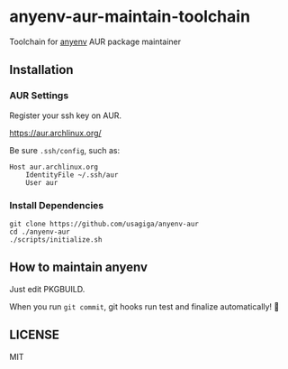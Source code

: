 # anyenv-aur-maintain-toolchain
Toolchain for [anyenv](https://github.com/anyenv/anyenv) AUR package maintainer

## Installation

### AUR Settings

Register your ssh key on AUR.

https://aur.archlinux.org/

Be sure `.ssh/config`, such as:

```
Host aur.archlinux.org
    IdentityFile ~/.ssh/aur
    User aur
```

### Install Dependencies

```shell
git clone https://github.com/usagiga/anyenv-aur
cd ./anyenv-aur
./scripts/initialize.sh
```

## How to maintain anyenv

Just edit PKGBUILD.

When you run `git commit`, git hooks run test and finalize automatically! :tada:

## LICENSE

MIT
